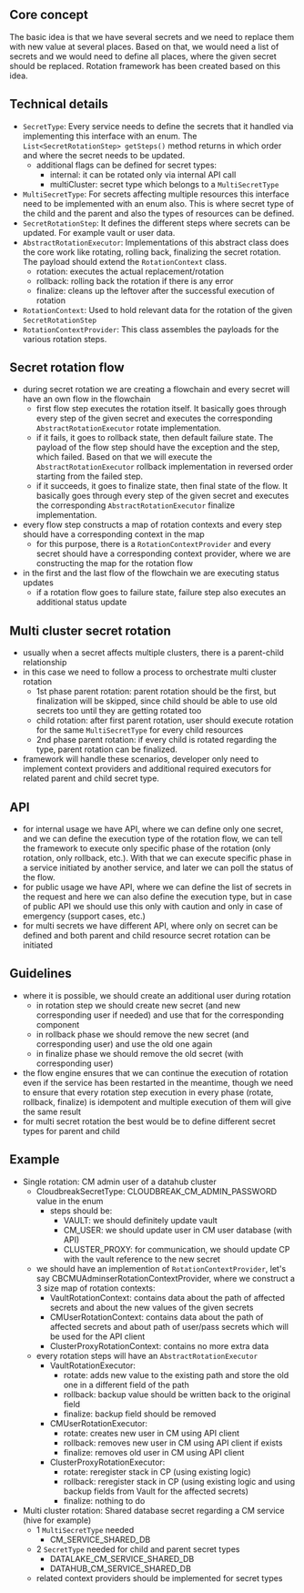 ## Core concept

The basic idea is that we have several secrets and we need to replace them with new value at several places.
Based on that, we would need a list of secrets and we would need to define all places, where the given secret should be replaced.
Rotation framework has been created based on this idea.

## Technical details

- `SecretType`: Every service needs to define the secrets that it handled via implementing this interface with an enum. The `List<SecretRotationStep> getSteps()` method returns in which order and where the secret needs to be updated.
  - additional flags can be defined for secret types:
    - internal: it can be rotated only via internal API call
    - multiCluster: secret type which belongs to a `MultiSecretType`
- `MultiSecretType`: For secrets affecting multiple resources this interface need to be implemented with an enum also. This is where secret type of the child and the parent and also the types of resources can be defined.
- `SecretRotationStep`: It defines the different steps where secrets can be updated. For example vault or user data.
- `AbstractRotationExecutor`: Implementations of this abstract class does the core work like rotating, rolling back, finalizing the secret rotation. The payload should extend the `RotationContext` class.
  - rotation: executes the actual replacement/rotation
  - rollback: rolling back the rotation if there is any error
  - finalize: cleans up the leftover after the successful execution of rotation
- `RotationContext`: Used to hold relevant data for the rotation of the given `SecretRotationStep`
- `RotationContextProvider`: This class assembles the payloads for the various rotation steps.

## Secret rotation flow
- during secret rotation we are creating a flowchain and every secret will have an own flow in the flowchain
  - first flow step executes the rotation itself. It basically goes through every step of the given secret and executes the corresponding `AbstractRotationExecutor` rotate implementation.
  - if it fails, it goes to rollback state, then default failure state. The payload of the flow step should have the exception and the step, which failed. Based on that we will execute the `AbstractRotationExecutor` rollback implementation in reversed order starting from the failed step.
  - if it succeeds, it goes to finalize state, then final state of the flow. It basically goes through every step of the given secret and executes the corresponding `AbstractRotationExecutor` finalize implementation.
- every flow step constructs a map of rotation contexts and every step should have a corresponding context in the map
  - for this purpose, there is a `RotationContextProvider` and every secret should have a corresponding context provider, where we are constructing the map for the rotation flow 
- in the first and the last flow of the flowchain we are executing status updates
  - if a rotation flow goes to failure state, failure step also executes an additional status update 

## Multi cluster secret rotation
- usually when a secret affects multiple clusters, there is a parent-child relationship
- in this case we need to follow a process to orchestrate multi cluster rotation
  - 1st phase parent rotation: parent rotation should be the first, but finalization will be skipped, since child should be able to use old secrets too until they are getting rotated too
  - child rotation: after first parent rotation, user should execute rotation for the same `MultiSecretType` for every child resources
  - 2nd phase parent rotation: if every child is rotated regarding the type, parent rotation can be finalized.
- framework will handle these scenarios, developer only need to implement context providers and additional required executors for related parent and child secret type.

## API
- for internal usage we have API, where we can define only one secret, and we can define the execution type of the rotation flow, we can tell the framework to execute only specific phase of the rotation (only rotation, only rollback, etc.). With that we can execute specific phase in a service initiated by another service, and later we can poll the status of the flow.
- for public usage we have API, where we can define the list of secrets in the request and here we can also define the execution type, but in case of public API we should use this only with caution and only in case of emergency (support cases, etc.) 
- for multi secrets we have different API, where only on secret can be defined and both parent and child resource secret rotation can be initiated

## Guidelines
- where it is possible, we should create an additional user during rotation
  - in rotation step we should create new secret (and new corresponding user if needed) and use that for the corresponding component
  - in rollback phase we should remove the new secret (and corresponding user) and use the old one again
  - in finalize phase we should remove the old secret (with corresponding user)
- the flow engine ensures that we can continue the execution of rotation even if the service has been restarted in the meantime, though we need to ensure that every rotation step execution in every phase (rotate, rollback, finalize) is idempotent and multiple execution of them will give the same result
- for multi secret rotation the best would be to define different secret types for parent and child

## Example
- Single rotation: CM admin user of a datahub cluster
  - CloudbreakSecretType: CLOUDBREAK_CM_ADMIN_PASSWORD value in the enum
    - steps should be: 
      - VAULT: we should definitely update vault
      - CM_USER: we should update user in CM user database (with API)
      - CLUSTER_PROXY: for communication, we should update CP with the vault reference to the new secret
  - we should have an implemention of `RotationContextProvider`, let's say CBCMUAdminserRotationContextProvider, where we construct a 3 size map of rotation contexts:
    - VaultRotationContext: contains data about the path of affected secrets and about the new values of the given secrets
    - CMUserRotationContext: contains data about the path of affected secrets and about path of user/pass secrets which will be used for the API client
    - ClusterProxyRotationContext: contains no more extra data
  - every rotation steps will have an `AbstractRotationExecutor`
    - VaultRotationExecutor:
      - rotate: adds new value to the existing path and store the old one in a different field of the path
      - rollback: backup value should be written back to the original field
      - finalize: backup field should be removed
    - CMUserRotationExecutor:
      - rotate: creates new user in CM using API client
      - rollback: removes new user in CM using API client if exists
      - finalize: removes old user in CM using API client
    - ClusterProxyRotationExecutor:
      - rotate: reregister stack in CP (using existing logic)
      - rollback: reregister stack in CP (using existing logic and using backup fields from Vault for the affected secrets)
      - finalize: nothing to do
- Multi cluster rotation: Shared database secret regarding a CM service (hive for example)
  - 1 `MultiSecretType` needed
    - CM_SERVICE_SHARED_DB 
  - 2 `SecretType` needed for child and parent secret types
    - DATALAKE_CM_SERVICE_SHARED_DB
    - DATAHUB_CM_SERVICE_SHARED_DB
  - related context providers should be implemented for secret types
